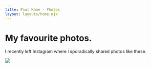```yaml
---
title: Paul Kane - Photos
layout: layouts/home.njk
---
```

<h1 class="font-bold text-7xl">My favourite photos.</h1>
<p class="text-xl mt-4">I recently left Instagram where I sporadically shared photos like these.</p>

<img class="mt-4 rounded-xl" src="../img/blackdown-sunset.jpg" />